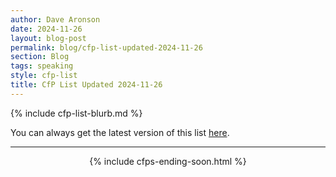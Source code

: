 ```yaml
---
author: Dave Aronson
date: 2024-11-26
layout: blog-post
permalink: blog/cfp-list-updated-2024-11-26
section: Blog
tags: speaking
style: cfp-list
title: CfP List Updated 2024-11-26
---
```


{% include cfp-list-blurb.md %}

You can always get the latest version of this list
[here](/speaking/cfps-ending-soon).

<hr>

<center>{% include cfps-ending-soon.html %}</center>

